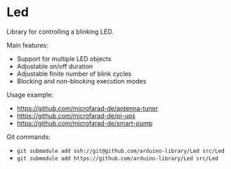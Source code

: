 # Led

Library for controlling a blinking LED.

Main features:

* Support for multiple LED objects
* Adjustable on/off duration
* Adjustable finite number of blink cycles
* Blocking and non-blocking execution modes

Usage example:

* https://github.com/microfarad-de/antenna-tuner
* https://github.com/microfarad-de/pi-ups
* https://github.com/microfarad-de/smart-pump

Git commands:

* `git submodule add ssh://git@github.com/arduino-library/Led src/Led`
* `git submodule add https://github.com/arduino-library/Led src/Led`
